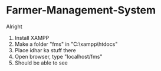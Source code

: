 ﻿# Farmer-Management-System
Alright
1) Install XAMPP
2) Make a folder "fms" in "C:\xampp\htdocs"
3) Place idhar ka stuff there
4) Open browser, type "localhost/fms"
5) Should be able to see
